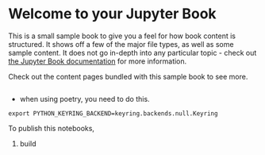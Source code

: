 # Welcome to your Jupyter Book

This is a small sample book to give you a feel for how book content is
structured.
It shows off a few of the major file types, as well as some sample content.
It does not go in-depth into any particular topic - check out [the Jupyter Book documentation](https://jupyterbook.org) for more information.

Check out the content pages bundled with this sample book to see more.

```{tableofcontents}
```


- when using poetry, you need to do this.
```
export PYTHON_KEYRING_BACKEND=keyring.backends.null.Keyring
```

To publish this notebooks, 

1. build 